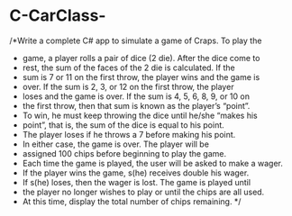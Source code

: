 # C-CarClass-
/*Write a complete C# app to simulate a game of Craps. To play the 
* game, a player rolls a pair of dice (2 die). After the dice come to 
* rest, the sum of the faces of the 2 die is calculated. If the 
* sum is 7 or 11 on the first throw, the player wins and the game is 
* over. If the sum is 2, 3, or 12 on the first throw, the player 
* loses and the game is over. If the sum is 4, 5, 6, 8, 9, or 10 on
*  the first throw, then that sum is known as the player’s “point”. 
*  To win, he must keep throwing the dice until he/she “makes his 
*  point”, that is, the sum of the dice is equal to his point. 
*  The player loses if he throws a 7 before making his point. 
*  In either case, the game is over. The player will be 
*  assigned 100 chips before beginning to play the game. 
*  Each time the game is played, the user will be asked to make a wager. 
*  If the player wins the game, s(he) receives double his wager. 
*  If s(he) loses, then the wager is lost. The game is played until 
*  the player no longer wishes to play or until the chips are all used. 
* At this time, display the total number of chips remaining. 
*/

